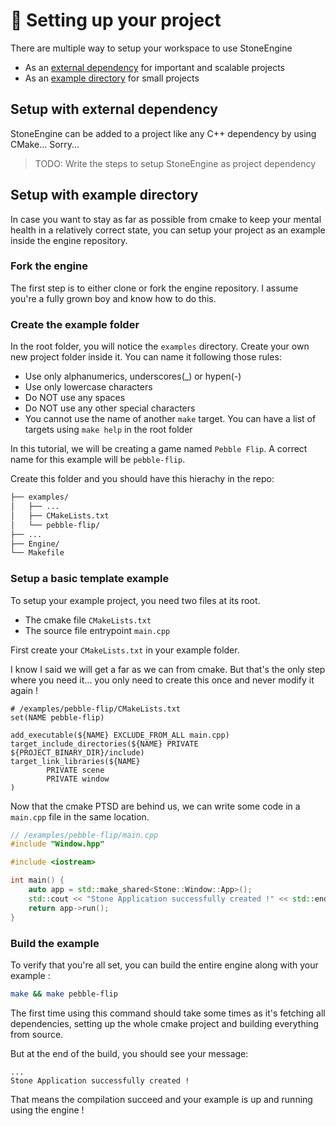 # 🗿 Setting up your project

There are multiple way to setup your workspace to use StoneEngine

- As an [external dependency](#setup-with-external-dependency) for important and scalable projects
- As an [example directory](#setup-with-example-directory) for small projects

## Setup with external dependency

StoneEngine can be added to a project like any C++ dependency by using CMake... Sorry...

> TODO: Write the steps to setup StoneEngine as project dependency

## Setup with example directory

In case you want to stay as far as possible from cmake to keep your mental health in a relatively correct state, you can setup your project as an example inside the engine repository.

### Fork the engine

The first step is to either clone or fork the engine repository. I assume you're a fully grown boy and know how to do this.

### Create the example folder

In the root folder, you will notice the `examples` directory. Create your own new project folder inside it. You can name it following those rules:

- Use only alphanumerics, underscores(_) or hypen(-)
- Use only lowercase characters
- Do NOT use any spaces
- Do NOT use any other special characters
- You cannot use the name of another `make` target. You can have a list of targets using `make help` in the root folder

In this tutorial, we will be creating a game named `Pebble Flip`. A correct name for this example will be `pebble-flip`.

Create this folder and you should have this hierachy in the repo:

```sh
├── examples/
│   ├── ...
│   ├── CMakeLists.txt
│   └── pebble-flip/
├── ...
├── Engine/
└── Makefile
```

### Setup a basic template example

To setup your example project, you need two files at its root.

- The cmake file `CMakeLists.txt`
- The source file entrypoint `main.cpp`

First create your `CMakeLists.txt` in your example folder.

I know I said we will get a far as we can from cmake. But that's the only step where you need it... you only need to create this once and never modify it again !

```
# /examples/pebble-flip/CMakeLists.txt
set(NAME pebble-flip)

add_executable(${NAME} EXCLUDE_FROM_ALL main.cpp)
target_include_directories(${NAME} PRIVATE ${PROJECT_BINARY_DIR}/include)
target_link_libraries(${NAME}
		PRIVATE scene
		PRIVATE window
)
```

Now that the cmake PTSD are behind us, we can write some code in a `main.cpp` file in the same location.

```cpp
// /examples/pebble-flip/main.cpp
#include "Window.hpp"

#include <iostream>

int main() {
    auto app = std::make_shared<Stone::Window::App>();
    std::cout << "Stone Application successfully created !" << std::endl;
    return app->run();
}
```

### Build the example

To verify that you're all set, you can build the entire engine along with your example :
```sh
make && make pebble-flip
```

The first time using this command should take some times as it's fetching all dependencies, setting up the whole cmake project and building everything from source.

But at the end of the build, you should see your message:
```
...
Stone Application successfully created !
```

That means the compilation succeed and your example is up and running using the engine !
